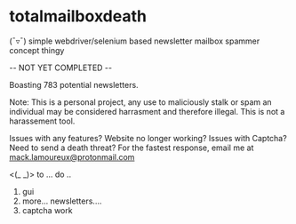 # totalmailboxdeath




(¯▿¯)	simple webdriver/selenium based newsletter mailbox spammer concept thingy

 -- NOT YET COMPLETED -- 

 Boasting 783 potential newsletters.

 Note: This is a personal project, any use to maliciously stalk or spam an individual may be considered harrasment and therefore illegal. This is not a harassement tool. 


 Issues with any features? Website no longer working? Issues with Captcha? Need to send a death threat? For the fastest response, email me at mack.lamoureux@protonmail.com




<(_ _)> to ... do ..

 1. gui
 2. more... newsletters....
 3. captcha work
